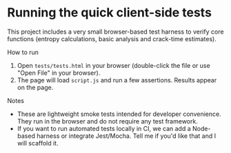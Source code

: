 # Running the quick client-side tests

This project includes a very small browser-based test harness to verify core functions (entropy calculations, basic analysis and crack-time estimates).

How to run

1. Open `tests/tests.html` in your browser (double-click the file or use "Open File" in your browser).
2. The page will load `script.js` and run a few assertions. Results appear on the page.

Notes

- These are lightweight smoke tests intended for developer convenience. They run in the browser and do not require any test framework.
- If you want to run automated tests locally in CI, we can add a Node-based harness or integrate Jest/Mocha. Tell me if you'd like that and I will scaffold it.
